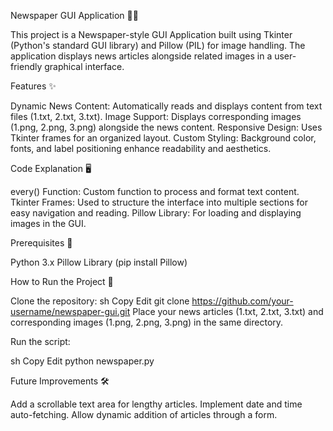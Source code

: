 Newspaper GUI Application 📄📰

This project is a Newspaper-style GUI Application built using Tkinter (Python's standard GUI library) and Pillow (PIL) for image handling. The application displays news articles alongside related images in a user-friendly graphical interface.

Features ✨

Dynamic News Content: Automatically reads and displays content from text files (1.txt, 2.txt, 3.txt).
Image Support: Displays corresponding images (1.png, 2.png, 3.png) alongside the news content.
Responsive Design: Uses Tkinter frames for an organized layout.
Custom Styling: Background color, fonts, and label positioning enhance readability and aesthetics.

Code Explanation 🖥️

every() Function: Custom function to process and format text content.
Tkinter Frames: Used to structure the interface into multiple sections for easy navigation and reading.
Pillow Library: For loading and displaying images in the GUI.

Prerequisites 🔧

Python 3.x
Pillow Library (pip install Pillow)

How to Run the Project 🚀

Clone the repository:
sh
Copy
Edit
git clone https://github.com/your-username/newspaper-gui.git
Place your news articles (1.txt, 2.txt, 3.txt) and corresponding images (1.png, 2.png, 3.png) in the same directory.

Run the script:

sh
Copy
Edit
python newspaper.py

Future Improvements 🛠️

Add a scrollable text area for lengthy articles.
Implement date and time auto-fetching.
Allow dynamic addition of articles through a form.

